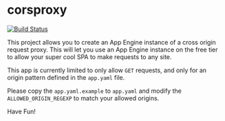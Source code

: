 corsproxy
=======

[![Build Status](https://travis-ci.org/gcochard/corsproxy.svg?branch=master)](https://travis-ci.org/gcochard/corsproxy)

This project allows you to create an App Engine instance of a cross origin
request proxy. This will let you use an App Engine instance on the free tier to
allow your super cool SPA to make requests to any site. 

This app is currently limited to only allow `GET` requests, and only for an origin
pattern defined in the `app.yaml` file.

Please copy the `app.yaml.example` to `app.yaml` and modify the
`ALLOWED_ORIGIN_REGEXP` to match your allowed origins.


Have Fun!
